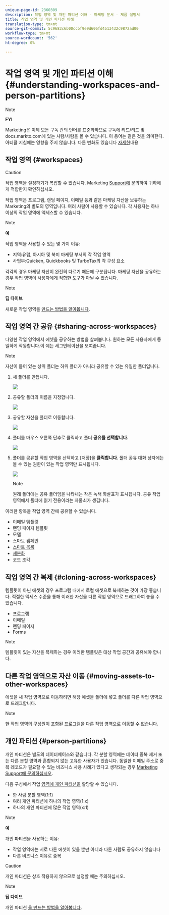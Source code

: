 ```yaml
---
unique-page-id: 2360309
description: 작업 영역 및 개인 파티션 이해 - 마케팅 문서 - 제품 설명서
title: 작업 영역 및 개인 파티션 이해
translation-type: tm+mt
source-git-commit: 5c9683c6b00ccbf9e9d606fd4513432c9872ad00
workflow-type: tm+mt
source-wordcount: '562'
ht-degree: 0%

---
```



# 작업 영역 및 개인 파티션 이해 {#understanding-workspaces-and-person-partitions}

>[!NOTE]
>
>**FYI**
>
>Marketing은 이제 모든 구독 간의 언어를 표준화하므로 구독에 리드/리드 및 docs.markto.com에 있는 사람/사람을 볼 수 있습니다. 이 용어는 같은 것을 의미한다.아티클 지침에는 영향을 주지 않습니다. 다른 변화도 있습니다 [자세한](http://docs.marketo.com/display/DOCS/Updates+to+Marketo+Terminology)내용

## 작업 영역 {#workspaces}

>[!CAUTION]
>
>작업 영역을 설정하기가 복잡할 수 있습니다.  Marketing [Support에](http://support.marketo.com/) 문의하여 귀하에게 적합한지 확인하십시오.

작업 영역은 프로그램, 랜딩 페이지, 이메일 등과 같은 마케팅 자산을 보유하는 Marketing의 별도의 영역입니다. 여러 사람이 사용할 수 있습니다. 각 사용자는 하나 이상의 작업 영역에 액세스할 수 있습니다.

>[!NOTE]
>
>**예**
>
>작업 영역을 사용할 수 있는 몇 가지 이유:
>
>* 지역:유럽, 아시아 및 북미 마케팅 부서의 각 작업 영역
>* 사업부:Quicken, Quickbooks 및 TurboTax의 각 구성 요소

>
>
각각의 경우 마케팅 자산이 완전히 다르기 때문에 구분됩니다. 마케팅 자산을 공유하는 경우 작업 영역이 사용자에게 적합한 도구가 아닐 수 있습니다.

>[!NOTE]
>
>**딥 다이브**
>
>새로운 작업 영역을 [만드는 방법을 알아봅니다](create-a-new-workspace.md).

## 작업 영역 간 공유 {#sharing-across-workspaces}

다양한 작업 영역에서 에셋을 공유하는 방법을 살펴봅니다. 원하는 모든 사용자에게 동일하게 작동합니다.이 예는 세그먼테이션을 보여줍니다.

>[!NOTE]
>
>자산이 들어 있는 상위 폴더는 하위 폴더가 아니라 공유할 수 있는 유일한 폴더입니다.

1. 새 폴더를 만듭니다.

   ![](assets/one.png)

1. 공유할 폴더의 이름을 지정합니다.

   ![](assets/two.png)

1. 공유할 자산을 폴더로 이동합니다.

   ![](assets/three.png)

1. 폴더를 마우스 오른쪽 단추로 클릭하고 폴더 **공유를 선택합니다**.

   ![](assets/four.png)

1. 폴더를 공유할 작업 영역을 선택하고 [저장]을 **클릭합니다**. 폴더 공유 대화 상자에는 볼 수 있는 권한이 있는 작업 영역만 표시됩니다.

   ![](assets/image2015-5-27-11-3a6-3a40.png)

   >[!NOTE]
   >
   >원래 폴더에는 공유 폴더임을 나타내는 작은 녹색 화살표가 표시됩니다. 공유 작업 영역에서 폴더에 읽기 전용이라는 자물쇠가 생깁니다.

이러한 항목을 작업 영역 간에 공유할 수 있습니다.

* 이메일 템플릿
* 랜딩 페이지 템플릿
* 모델
* 스마트 캠페인
* [스마트 목록](../../../product-docs/core-marketo-concepts/smart-lists-and-static-lists/using-smart-lists/reference-a-list-or-smart-list-across-workspaces.md)
* [세분화](share-segmentations-across-workspaces-and-partitions.md)
* 코드 조각

## 작업 영역 간 복제 {#cloning-across-workspaces}

템플릿이 아닌 에셋의 경우 프로그램 내에서 로컬 에셋으로 복제하는 것이 가장 좋습니다.  적절한 액세스 수준을 통해 이러한 자산을 다른 작업 영역으로 드래그하여 놓을 수 있습니다.

* 프로그램
* 이메일
* 랜딩 페이지
* Forms

>[!NOTE]
>
>템플릿이 있는 자산을 복제하는 경우 이러한 템플릿은 대상 작업 공간과 공유해야 합니다.

## 다른 작업 영역으로 자산 이동 {#moving-assets-to-other-workspaces}

에셋을 새 작업 영역으로 이동하려면 해당 에셋을 폴더에 넣고 폴더를 다른 작업 영역으로 드래그합니다.

>[!NOTE]
>
>한 작업 영역의 구성원이 포함된 프로그램을 다른 작업 영역으로 이동할 수 없습니다.

## 개인 파티션 {#person-partitions}

개인 파티션은 별도의 데이터베이스와 같습니다. 각 분할 영역에는 데이터 중복 제거 또는 다른 분할 영역과 혼합되지 않는 고유한 사용자가 있습니다. 동일한 이메일 주소로 중복 레코드가 필요할 수 있는 비즈니스 사용 사례가 있다고 생각되는 경우 [Marketing Support에 문의하십시오](http://support.marketo.com).

다음 구성에서 작업 [영역에 개인 파티션을](create-a-new-workspace.md) 할당할 수 있습니다.

* 한 사람 분할 영역(1:1)
* 여러 개인 파티션에 하나의 작업 영역(1:x)
* 하나의 개인 파티션에 많은 작업 영역(x:1)

>[!NOTE]
>
>**예**
>
>개인 파티션을 사용하는 이유:
>
>* 작업 영역에는 서로 다른 에셋이 있을 뿐만 아니라 다른 사람도 공유하지 않습니다
>* 다른 비즈니스 이유로 중복

>



>[!CAUTION]
>
>개인 파티션은 상호 작용하지 않으므로 설정할 때는 주의하십시오.

>[!NOTE]
>
>**딥 다이브**
>
> 개인 파티션 [을 만드는 방법을 알아봅니다](create-a-person-partition.md).


